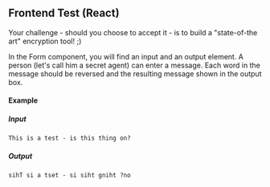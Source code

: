 ## Frontend Test (React)

Your challenge - should you choose to accept it - is to
build a "state-of-the art" encryption tool! ;)

In the Form component, you will find an input and an
output element. A person (let's call him a secret agent)
can enter a message. Each word in the message should be reversed
and the resulting message shown in the output box.

#### Example
##### Input
```
This is a test - is this thing on?
```
##### Output
```
sihT si a tset - si siht gniht ?no
```